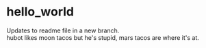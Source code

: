 # hello_world

Updates to readme file in a new branch.  
hubot likes moon tacos but he's stupid, mars tacos are where it's at.
